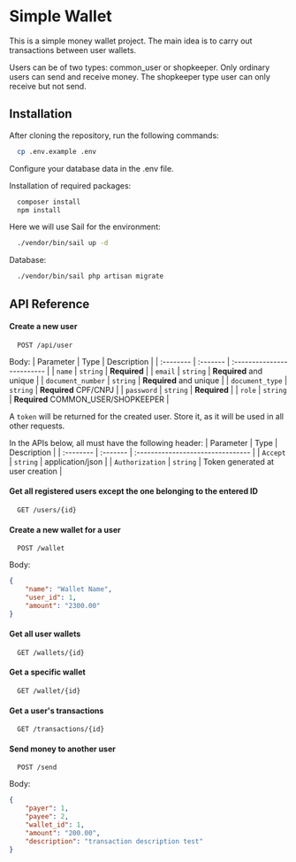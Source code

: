 
# Simple Wallet

This is a simple money wallet project.
The main idea is to carry out transactions between user wallets.

Users can be of two types: common_user or shopkeeper.
Only ordinary users can send and receive money. The shopkeeper type user can only receive but not send.




## Installation

After cloning the repository, run the following commands:

```bash
  cp .env.example .env
```
Configure your database data in the .env file.

Installation of required packages:
```bash
  composer install
  npm install
```

Here we will use Sail for the environment:
```bash
  ./vendor/bin/sail up -d
```

Database:
```bash
  ./vendor/bin/sail php artisan migrate
```
## API Reference

#### Create a new user

```http
  POST /api/user
```

Body:
| Parameter | Type     | Description                |
| :-------- | :------- | :------------------------- |
| `name` | `string` | **Required** |
| `email` | `string` | **Required** and unique |
| `document_number` | `string` | **Required** and unique |
| `document_type` | `string` | **Required** CPF/CNPJ |
| `password` | `string` | **Required** |
| `role` | `string` | **Required** COMMON_USER/SHOPKEEPER |

A `token` will be returned for the created user. Store it, as it will be used in all other requests.

In the APIs below, all must have the following header:
| Parameter | Type     | Description                       |
| :-------- | :------- | :-------------------------------- |
| `Accept`      | `string` | application/json |
| `Authorization`      | `string` | Token generated at user creation |

#### Get all registered users except the one belonging to the entered ID

```http
  GET /users/{id}
```

#### Create a new wallet for a user

```http
  POST /wallet
```

Body:
```json
{
    "name": "Wallet Name",
    "user_id": 1,
    "amount": "2300.00"
}
```

#### Get all user wallets

```http
  GET /wallets/{id}
```

#### Get a specific wallet

```http
  GET /wallet/{id}
```

#### Get a user's transactions

```http
  GET /transactions/{id}
```

#### Send money to another user

```http
  POST /send
```

Body:
```json
{
    "payer": 1,
    "payee": 2,
    "wallet_id": 1,
    "amount": "200.00",
    "description": "transaction description test"
}
```
